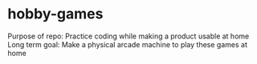 # hobby-games
Purpose of repo:
  Practice coding while making a product usable at home
Long term goal:
  Make a physical arcade machine to play these games at home
